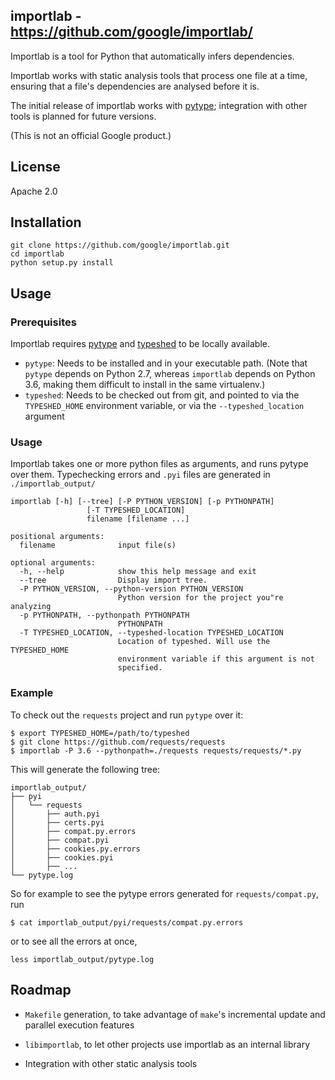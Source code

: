 ## importlab - https://github.com/google/importlab/

Importlab is a tool for Python that automatically infers dependencies.

Importlab works with static analysis tools that process one file at a time,
ensuring that a file's dependencies are analysed before it is.

The initial release of importlab works with
[pytype](https://github.com/google/pytype); integration with other tools is
planned for future versions.

(This is not an official Google product.)

## License
Apache 2.0

## Installation

```
git clone https://github.com/google/importlab.git
cd importlab
python setup.py install
```

## Usage

### Prerequisites
Importlab requires [pytype](https://github.com/google/pytype) and [typeshed](https://github.com/python/typeshed) to be locally available.

* `pytype`: Needs to be installed and in your executable path. (Note that
  `pytype` depends on Python 2.7, whereas `importlab` depends on Python 3.6,
  making them difficult to install in the same virtualenv.)
* `typeshed`: Needs to be checked out from git, and pointed to via
  the `TYPESHED_HOME` environment variable, or via the `--typeshed_location`
  argument

### Usage

Importlab takes one or more python files as arguments, and runs pytype over
them. Typechecking errors and `.pyi` files are generated in `./importlab_output/`

```
importlab [-h] [--tree] [-P PYTHON_VERSION] [-p PYTHONPATH]
                 [-T TYPESHED_LOCATION]
                 filename [filename ...]

positional arguments:
  filename              input file(s)

optional arguments:
  -h, --help            show this help message and exit
  --tree                Display import tree.
  -P PYTHON_VERSION, --python-version PYTHON_VERSION
                        Python version for the project you"re analyzing
  -p PYTHONPATH, --pythonpath PYTHONPATH
                        PYTHONPATH
  -T TYPESHED_LOCATION, --typeshed-location TYPESHED_LOCATION
                        Location of typeshed. Will use the TYPESHED_HOME
                        environment variable if this argument is not
                        specified.
```

### Example

To check out the `requests` project and run `pytype` over it:

```
$ export TYPESHED_HOME=/path/to/typeshed
$ git clone https://github.com/requests/requests
$ importlab -P 3.6 --pythonpath=./requests requests/requests/*.py
```

This will generate the following tree:

```
importlab_output/
├── pyi
│   └── requests
│       ├── auth.pyi
│       ├── certs.pyi
│       ├── compat.py.errors
│       ├── compat.pyi
│       ├── cookies.py.errors
│       ├── cookies.pyi
│       ├── ...
└── pytype.log
```

So for example to see the pytype errors generated for `requests/compat.py`, run

```
$ cat importlab_output/pyi/requests/compat.py.errors
```

or to see all the errors at once,

```
less importlab_output/pytype.log
```

## Roadmap

* `Makefile` generation, to take advantage of `make`'s incremental update and
  parallel execution features

* `libimportlab`, to let other projects use importlab as an internal library

* Integration with other static analysis tools
